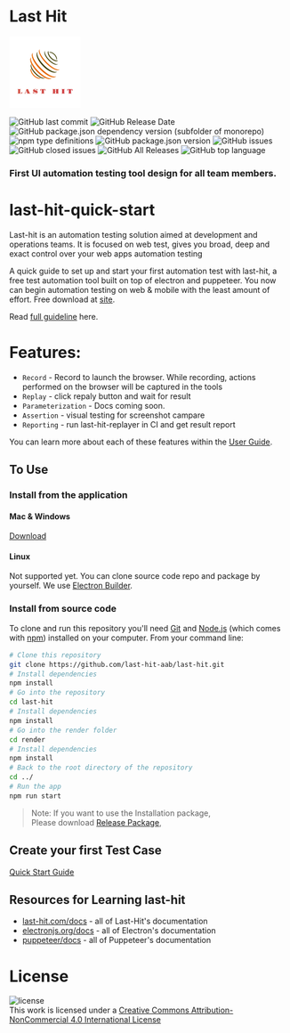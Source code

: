 # Last Hit  

![Last Hit  logo](./icons/128x128.png)

![GitHub last commit](https://img.shields.io/github/last-commit/last-hit-aab/last-hit)
![GitHub Release Date](https://img.shields.io/github/release-date/last-hit-aab/last-hit)
![GitHub package.json dependency version (subfolder of monorepo)](https://img.shields.io/github/package-json/dependency-version/last-hit-aab/last-hit/puppeteer)
![npm type definitions](https://img.shields.io/npm/types/typescript)
![GitHub package.json version](https://img.shields.io/github/package-json/v/last-hit-aab/last-hit)
![GitHub issues](https://img.shields.io/github/issues/last-hit-aab/last-hit)
![GitHub closed issues](https://img.shields.io/github/issues-closed/last-hit-aab/last-hit)
![GitHub All Releases](https://img.shields.io/github/downloads/last-hit-aab/last-hit/total)
![GitHub top language](https://img.shields.io/github/languages/top/last-hit-aab/last-hit)


### First UI automation testing tool design for all team members.



# last-hit-quick-start

Last-hit is an automation testing solution aimed at development and operations teams.
It is focused on web test, gives you broad, deep and exact control over your web apps automation testing

A quick guide to set up and start your first automation test with last-hit, a free test automation tool built on top of electron and puppeteer. You now can begin automation testing on web & mobile with the least amount of effort. Free download at [site](https://www.last-hit.com).

Read [full guideline](https://last-hit.com/tutorial/) here.

# Features:

- `Record` - Record to launch the browser. While recording, actions performed on the browser will be captured in the tools 
- `Replay` - click repaly button and wait for result 
- `Parameterization` - Docs coming soon.
- `Assertion` - visual testing for screenshot campare
- `Reporting` - run last-hit-replayer in CI and get result report 

You can learn more about each of these features within the [User Guide](https://last-hit.com/tutorial/).

## To Use

### Install from the application

#### Mac & Windows
[Download](https://github.com/last-hit-aab/last-hit/releases)

#### Linux

Not supported yet. You can clone source code repo and package by yourself. We use [Electron Builder](https://www.electron.build/).

### Install from source code 

To clone and run this repository you'll need [Git](https://git-scm.com) and [Node.js](https://nodejs.org/en/download/) (which comes with [npm](http://npmjs.com)) installed on your computer. From your command line:

```bash
# Clone this repository
git clone https://github.com/last-hit-aab/last-hit.git
# Install dependencies
npm install
# Go into the repository
cd last-hit
# Install dependencies
npm install
# Go into the render folder
cd render
# Install dependencies
npm install
# Back to the root directory of the repository
cd ../
# Run the app
npm run start
```

> Note: If you want to use the Installation package,  
> Please download [Release Package](https://github.com/last-hit-aab/last-hit/releases),  




## Create your first Test Case


[Quick Start Guide](https://last-hit.com/quick-start-guide)


## Resources for Learning last-hit

- [last-hit.com/docs](https://last-hit.com/tutorial/) - all of Last-Hit's documentation
- [electronjs.org/docs](https://electronjs.org/docs) - all of Electron's documentation
- [puppeteer/docs](https://pptr.dev/) - all of Puppeteer's documentation



# License
![license](https://i.creativecommons.org/l/by-nc/4.0/88x31.png)  
This work is licensed under a [Creative Commons Attribution-NonCommercial 4.0 International License](http://creativecommons.org/licenses/by-nc/4.0/)
